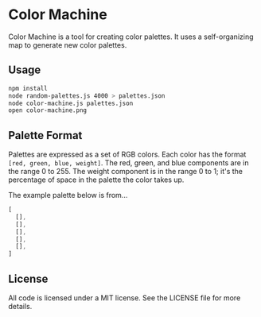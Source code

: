 # Color Machine #

Color Machine is a tool for creating color palettes. It uses a self-organizing
map to generate new color palettes.

## Usage ##

```bash
npm install
node random-palettes.js 4000 > palettes.json
node color-machine.js palettes.json
open color-machine.png
```

## Palette Format ##

Palettes are expressed as a set of RGB colors. Each color has the format
`[red, green, blue, weight]`. The red, green, and blue components are in the
range 0 to 255. The weight component is in the range 0 to 1; it's the percentage
of space in the palette the color takes up.

The example palette below is from...

```javascript
[
  [],
  [],
  [],
  [],
  [],
]
```

## License ##

All code is licensed under a MIT license. See the LICENSE file for more details.
